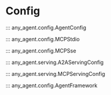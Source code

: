 # Config

::: any_agent.config.AgentConfig

::: any_agent.config.MCPStdio

::: any_agent.config.MCPSse

::: any_agent.serving.A2AServingConfig

::: any_agent.serving.MCPServingConfig

::: any_agent.config.AgentFramework
